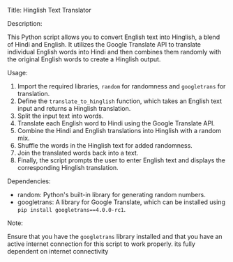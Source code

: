 Title: Hinglish Text Translator

Description:

This Python script allows you to convert English text into Hinglish, a blend of Hindi and English. It utilizes the Google Translate API to translate individual English words into Hindi and then combines them randomly with the original English words to create a Hinglish output.

Usage:

1. Import the required libraries, `random` for randomness and `googletrans` for translation.
2. Define the `translate_to_hinglish` function, which takes an English text input and returns a Hinglish translation.
3. Split the input text into words.
4. Translate each English word to Hindi using the Google Translate API.
5. Combine the Hindi and English translations into Hinglish with a random mix.
6. Shuffle the words in the Hinglish text for added randomness.
7. Join the translated words back into a text.
8. Finally, the script prompts the user to enter English text and displays the corresponding Hinglish translation.

Dependencies:

- random: Python's built-in library for generating random numbers.
- googletrans: A library for Google Translate, which can be installed using `pip install googletrans==4.0.0-rc1`.



Note:

Ensure that you have the `googletrans` library installed and that you have an active internet connection for this script to work properly.
its fully dependent on internet connectivity


